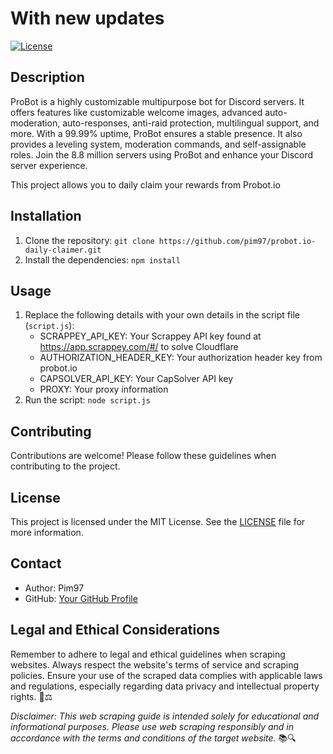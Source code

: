# With new updates

[![License](https://img.shields.io/badge/license-MIT-blue.svg)](LICENSE)

## Description

ProBot is a highly customizable multipurpose bot for Discord servers. It offers features like customizable welcome images, advanced auto-moderation, auto-responses, anti-raid protection, multilingual support, and more. With a 99.99% uptime, ProBot ensures a stable presence. It also provides a leveling system, moderation commands, and self-assignable roles. Join the 8.8 million servers using ProBot and enhance your Discord server experience.

This project allows you to daily claim your rewards from Probot.io

## Installation

1. Clone the repository: `git clone https://github.com/pim97/probot.io-daily-claimer.git`
2. Install the dependencies: `npm install`

## Usage

1. Replace the following details with your own details in the script file (`script.js`):
   - SCRAPPEY_API_KEY: Your Scrappey API key found at https://app.scrappey.com/#/ to solve Cloudflare
   - AUTHORIZATION_HEADER_KEY: Your authorization header key from probot.io
   - CAPSOLVER_API_KEY: Your CapSolver API key
   - PROXY: Your proxy information
2. Run the script: `node script.js`

## Contributing

Contributions are welcome! Please follow these guidelines when contributing to the project.

## License

This project is licensed under the MIT License. See the [LICENSE](LICENSE) file for more information.

## Contact

- Author: Pim97
- GitHub: [Your GitHub Profile](https://github.com/pim97/)

## Legal and Ethical Considerations

Remember to adhere to legal and ethical guidelines when scraping websites. Always respect the website's terms of service and scraping policies. Ensure your use of the scraped data complies with applicable laws and regulations, especially regarding data privacy and intellectual property rights. 🚫⚖️

*Disclaimer: This web scraping guide is intended solely for educational and informational purposes. Please use web scraping responsibly and in accordance with the terms and conditions of the target website.* 📚🔍
